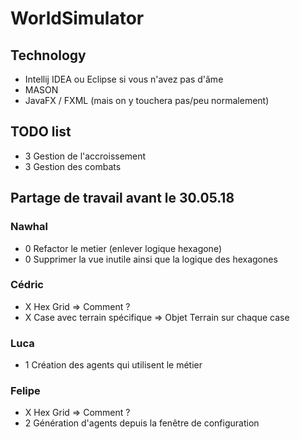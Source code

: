 # WorldSimulator

## Technology

- Intellij IDEA ou Eclipse si vous n'avez pas d'âme
- MASON
- JavaFX / FXML (mais on y touchera pas/peu normalement)

## TODO list

- 3 Gestion de l'accroissement
- 3 Gestion des combats

## Partage de travail avant le 30.05.18

### Nawhal
- 0 Refactor le metier (enlever logique hexagone)
- 0 Supprimer la vue inutile ainsi que la logique des hexagones

### Cédric
- X Hex Grid => Comment ?
- X Case avec terrain spécifique => Objet Terrain sur chaque case

### Luca
- 1 Création des agents qui utilisent le métier

### Felipe
- X Hex Grid => Comment ?
- 2 Génération d'agents depuis la fenêtre de configuration
